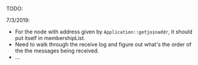TODO:

7/3/2019:
- For the node with address given by `Application::getjoinaddr`, it should put itself in membershipList.
- Need to walk through the receive log and figure out what's the order of the the messages being received.
- ...